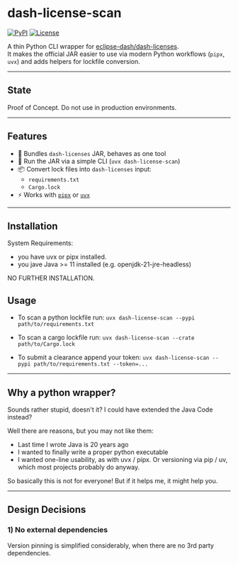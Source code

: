 # dash-license-scan

[![PyPI](https://img.shields.io/pypi/v/dash-license-scan.svg)](https://pypi.org/project/dash-license-scan/)
[![License](https://img.shields.io/badge/license-Apache--2.0-blue.svg)](LICENSE)

A thin Python CLI wrapper for [eclipse-dash/dash-licenses](https://github.com/eclipse-dash/dash-licenses).  
It makes the official JAR easier to use via modern Python workflows (`pipx`, `uvx`) and adds helpers for lockfile conversion.

---

## State

Proof of Concept. Do not use in production environments.

---

## Features

- 🔧 Bundles `dash-licenses` JAR, behaves as one tool
- 🚀 Run the JAR via a simple CLI (`uvx dash-license-scan`)  
- 📦 Convert lock files into `dash-licenses` input:
  - `requirements.txt`
  - `Cargo.lock`
- ⚡ Works with [`pipx`](https://pypa.github.io/pipx/) or [`uvx`](https://docs.astral.sh/uv/concepts/tools/)  

---

## Installation

System Requirements:
* you have uvx or pipx installed.
* you jave Java >= 11 installed (e.g. openjdk-21-jre-headless)

NO FURTHER INSTALLATION.

## Usage

* To scan a python lockfile run: `uvx dash-license-scan --pypi path/to/requirements.txt`
* To scan a cargo lockfile run: `uvx dash-license-scan --crate path/to/Cargo.lock`

* To submit a clearance append your token: `uvx dash-license-scan --pypi path/to/requirements.txt --token=...`


---

## Why a python wrapper?

Sounds rather stupid, doesn't it? I could have extended the Java Code instead?

Well there are reasons, but you may not like them:

* Last time I wrote Java is 20 years ago
* I wanted to finally write a proper python executable
* I wanted one-line usability, as with uvx / pipx. Or versioning via pip / uv, which most projects probably do anyway.

So basically this is not for everyone!
But if it helps me, it might help you.

---

## Design Decisions

### 1) No external dependencies
Version pinning is simplified considerably, when there are no 3rd party dependencies.
